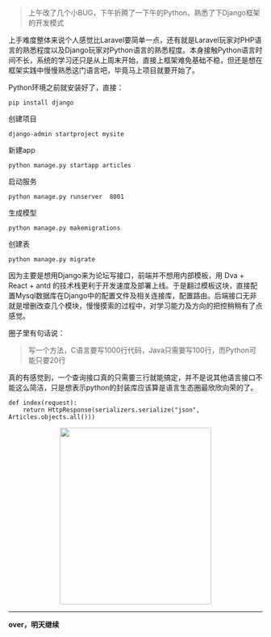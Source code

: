 >上午改了几个小BUG，下午折腾了一下午的Python，熟悉了下Django框架的开发模式

上手难度整体来说个人感觉比Laravel要简单一点，还有就是Laravel玩家对PHP语言的熟悉程度以及Django玩家对Python语言的熟悉程度。本身接触Python语言时间不长，系统的学习还只是从上周末开始，直接上框架难免基础不稳，但还是想在框架实践中慢慢熟悉这门语言吧，毕竟马上项目就要开始了。

Python环境之前就安装好了，直接：

```
pip install django
```

创建项目

```
django-admin startproject mysite
```

新建app

```
python manage.py startapp articles
```

启动服务

```
python manage.py runserver  8001
```

生成模型

```
python manage.py makemigrations
```

创建表

```
python manage.py migrate
```

因为主要是想用Django来为论坛写接口，前端并不想用内部模板，用 Dva + React + antd 的技术栈更利于开发速度及部署上线。于是翻过模板这块，直接配置Mysql数据库在Django中的配置文件及相关连接库，配置路由。后端接口无非就是增删改查几个模块，慢慢摸索的过程中，对学习能力及方向的把控稍稍有了点感觉。

圈子里有句话说：

>写一个方法，C语言要写1000行代码，Java只需要写100行，而Python可能只要20行

真的有感觉到，一个查询接口真的只需要三行就能搞定，并不是说其他语言接口不能这么简洁，只是想表示python的封装库应该算是语言生态圈最欣欣向荣的了。

```
def index(request):
    return HttpResponse(serializers.serialize("json", Articles.objects.all()))

```
<img src="https://share.alihanniba.com/mac/2017-03-07-Screen%20Shot%202017-03-07%20at%206.25.22%20PM.png" height="350" width="300" style="margin: 0 auto; display:block;" />

---
**over，明天继续**